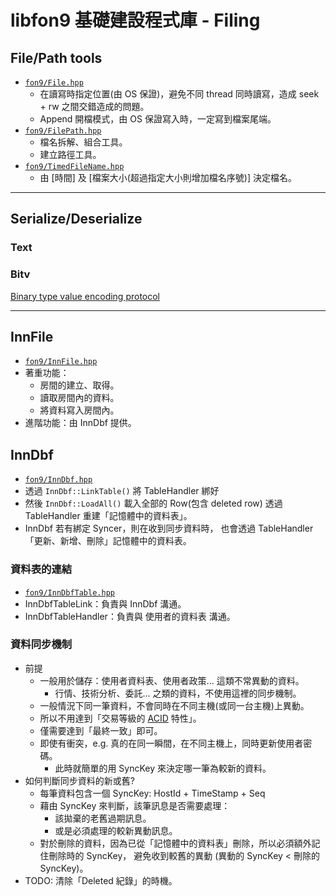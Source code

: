 ﻿libfon9 基礎建設程式庫 - Filing
===============================

## File/Path tools
* [`fon9/File.hpp`](../fon9/File.hpp)
  * 在讀寫時指定位置(由 OS 保證)，避免不同 thread 同時讀寫，造成 seek + rw 之間交錯造成的問題。
  * Append 開檔模式，由 OS 保證寫入時，一定寫到檔案尾端。
* [`fon9/FilePath.hpp`](../fon9/FilePath.hpp)
  * 檔名拆解、組合工具。
  * 建立路徑工具。
* [`fon9/TimedFileName.hpp`](../fon9/TimedFileName.hpp)
  * 由 [時間] 及 [檔案大小(超過指定大小則增加檔名序號)] 決定檔名。

-------------------------------

## Serialize/Deserialize
### Text
### Bitv
[Binary type value encoding protocol](Bitv.md)

-------------------------------

## InnFile
* [`fon9/InnFile.hpp`](../fon9/InnFile.hpp)
* 著重功能：
  * 房間的建立、取得。
  * 讀取房間內的資料。
  * 將資料寫入房間內。
* 進階功能：由 InnDbf 提供。

## InnDbf
* [`fon9/InnDbf.hpp`](../fon9/InnDbf.hpp)
* 透過 `InnDbf::LinkTable()` 將 TableHandler 綁好
* 然後 `InnDbf::LoadAll()` 載入全部的 Row(包含 deleted row) 透過 TableHandler 重建「記憶體中的資料表」。
* InnDbf 若有綁定 Syncer，則在收到同步資料時，
  也會透過 TableHandler「更新、新增、刪除」記憶體中的資料表。

### 資料表的連結
* [`fon9/InnDbfTable.hpp`](../fon9/InnDbfTable.hpp)
* InnDbfTableLink：負責與 InnDbf 溝通。
* InnDbfTableHandler：負責與 使用者的資料表 溝通。

### 資料同步機制
* 前提
  * 一般用於儲存：使用者資料表、使用者政策... 這類不常異動的資料。
    * 行情、技術分析、委託... 之類的資料，不使用這裡的同步機制。
  * 一般情況下同一筆資料，不會同時在不同主機(或同一台主機)上異動。
  * 所以不用達到「交易等級的 [ACID](https://zh.wikipedia.org/wiki/ACID) 特性」。
  * 僅需要達到「最終一致」即可。
  * 即使有衝突，e.g. 真的在同一瞬間，在不同主機上，同時更新使用者密碼。
    * 此時就簡單的用 SyncKey 來決定哪一筆為較新的資料。
* 如何判斷同步資料的新或舊?
  * 每筆資料包含一個 SyncKey: HostId + TimeStamp + Seq
  * 藉由 SyncKey 來判斷，該筆訊息是否需要處理：
    * 該拋棄的老舊過期訊息。
    * 或是必須處理的較新異動訊息。
  * 對於刪除的資料，因為已從「記憶體中的資料表」刪除，所以必須額外記住刪除時的 SyncKey，
    避免收到較舊的異動 (異動的 SyncKey < 刪除的 SyncKey)。
* TODO: 清除「Deleted 紀錄」的時機。
